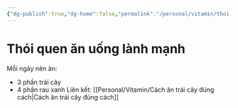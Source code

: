 ```yaml
---
{"dg-publish":true,"dg-home":false,"permalink":"/personal/vitamin/thoi-quen-an-uong-lanh-manh/","dgPassFrontmatter":true,"noteIcon":"","updated":"2025-01-14T22:20:30.219+07:00"}
---
```



# Thói quen ăn uống lành mạnh
Mỗi ngày nên ăn:
- 3 phần trái cây
- 4 phần rau xanh
Liên kết: [[Personal/Vitamin/Cách ăn trái cây đúng cách\|Cách ăn trái cây đúng cách]]